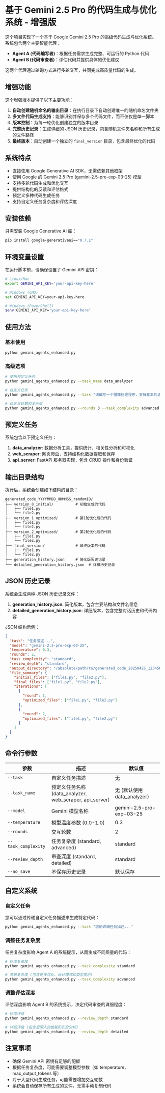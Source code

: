 # 基于 Gemini 2.5 Pro 的代码生成与优化系统 - 增强版

这个项目实现了一个基于 Google Gemini 2.5 Pro 的高级代码生成与优化系统。系统包含两个主要智能代理：

- **Agent A (代码编写者)**：根据任务需求生成完整、可运行的 Python 代码
- **Agent B (代码审查者)**：评估代码并提供具体的优化建议

这两个代理通过轮询方式进行多轮交互，共同完成高质量代码的生成。

## 增强功能

这个增强版本提供了以下主要功能：

1. **自动创建随机命名的输出目录**：在执行目录下自动创建唯一的随机命名文件夹
2. **多文件代码生成支持**：能够识别并保存多个代码文件，而不仅仅是单一脚本
3. **版本控制**：为每一轮优化创建独立的版本目录
4. **完整历史记录**：生成详细的 JSON 历史记录，包含随机文件夹名称和所有生成的文件路径
5. **最终版本**：自动创建一个独立的 `final_version` 目录，包含最终优化的代码

## 系统特点

- 直接使用 Google Generative AI SDK，无需依赖其他框架
- 使用 Google 的 Gemini 2.5 Pro (gemini-2.5-pro-exp-03-25) 模型
- 支持多轮代码生成和优化交互
- 提供结构化的反馈和评估格式
- 预定义多种代码生成任务
- 支持自定义任务复杂度和评估深度

## 安装依赖

只需安装 Google Generative AI 库：

```bash
pip install google-generativeai=="0.7.1"
```

## 环境变量设置

在运行脚本前，请确保设置了 Gemini API 密钥：

```bash
# Linux/Mac
export GEMINI_API_KEY='your-api-key-here'

# Windows (CMD)
set GEMINI_API_KEY=your-api-key-here

# Windows (PowerShell)
$env:GEMINI_API_KEY='your-api-key-here'
```

## 使用方法

### 基本使用

```bash
python gemini_agents_enhanced.py
```

### 高级选项

```bash
# 使用预定义任务
python gemini_agents_enhanced.py --task_name data_analyzer

# 自定义任务
python gemini_agents_enhanced.py --task "请编写一个图像处理程序，支持基本的滤镜和转换..."

# 自定义轮数和复杂度
python gemini_agents_enhanced.py --rounds 3 --task_complexity advanced --review_depth detailed
```

## 预定义任务

系统包含以下预定义任务：

1. **data_analyzer**: 数据分析工具，提供统计、相关性分析和可视化
2. **web_scraper**: 网页爬虫，支持结构化数据提取和保存
3. **api_server**: FastAPI 服务器实现，包含 CRUD 操作和身份验证

## 输出目录结构

执行后，系统会创建如下结构的目录：

```
generated_code_YYYYMMDD_HHMMSS_randomID/
├── version_0_initial/          # 初始生成的代码
│   ├── file1.py
│   └── file2.py
├── version_1_optimized/        # 第1轮优化后的代码
│   ├── file1.py
│   └── file2.py
├── version_2_optimized/        # 第2轮优化后的代码
│   ├── file1.py
│   └── file2.py
├── final_version/              # 最终版本的代码
│   ├── file1.py
│   └── file2.py
├── generation_history.json     # 简化版历史记录
└── detailed_generation_history.json  # 详细历史记录
```

## JSON 历史记录

系统会生成两种 JSON 历史记录文件：

1. **generation_history.json**: 简化版本，包含主要结构和文件名信息
2. **detailed_generation_history.json**: 详细版本，包含完整对话历史和代码内容

JSON 结构示例：

```json
{
  "task": "任务描述...",
  "model": "gemini-2.5-pro-exp-03-25",
  "temperature": 0.3,
  "rounds": 2,
  "task_complexity": "standard",
  "review_depth": "standard",
  "output_directory": "/absolute/path/to/generated_code_20250426_123456_abcd1234",
  "file_summary": {
    "initial_files": ["file1.py", "file2.py"],
    "final_files": ["file1.py", "file2.py"],
    "iterations": [
      {
        "round": 1,
        "optimized_files": ["file1.py", "file2.py"]
      },
      {
        "round": 2,
        "optimized_files": ["file1.py", "file2.py"]
      }
    ]
  }
}
```

## 命令行参数

| 参数 | 描述 | 默认值 |
|------|------|--------|
| `--task` | 自定义任务描述 | 无 |
| `--task_name` | 预定义任务名称 (data_analyzer, web_scraper, api_server) | 无 (默认使用 data_analyzer) |
| `--model` | Gemini 模型名称 | gemini-2.5-pro-exp-03-25 |
| `--temperature` | 模型温度参数 (0.0-1.0) | 0.3 |
| `--rounds` | 交互轮数 | 2 |
| `--task_complexity` | 任务复杂度 (standard, advanced) | standard |
| `--review_depth` | 审查深度 (standard, detailed) | standard |
| `--no_save` | 不保存历史记录 | 默认保存 |

## 自定义系统

### 自定义任务

您可以通过传递自定义任务描述来生成特定代码：

```bash
python gemini_agents_enhanced.py --task "您的详细任务描述..."
```

### 调整任务复杂度

任务复杂度影响 Agent A 的系统提示，从而生成不同质量的代码：

```bash
# 标准复杂度
python gemini_agents_enhanced.py --task_complexity standard

# 高级复杂度 (包含更多优化、设计模式和类型提示)
python gemini_agents_enhanced.py --task_complexity advanced
```

### 调整评估深度

评估深度影响 Agent B 的系统提示，决定代码审查的详细程度：

```bash
# 标准评估
python gemini_agents_enhanced.py --review_depth standard

# 详细评估 (包含更深入的性能和安全分析)
python gemini_agents_enhanced.py --review_depth detailed
```

## 注意事项

- 确保 Gemini API 密钥有足够的配额
- 根据任务复杂度，可能需要调整模型参数（如 temperature、max_output_tokens 等）
- 对于大型代码生成任务，可能需要增加交互轮数
- 系统会自动保存所有生成的文件，无需手动复制代码
